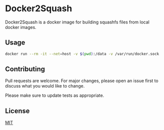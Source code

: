 # Docker2Squash

Docker2Squash is a docker image for building squashfs files from local docker images.

## Usage

```bash
docker run --rm -it --net=host -v $(pwd):/data -v /var/run/docker.sock:/var/run/docker.sock ghcr.io/ckoliber/docker2squash java $(id -u)
```

## Contributing

Pull requests are welcome. For major changes, please open an issue first
to discuss what you would like to change.

Please make sure to update tests as appropriate.

## License

[MIT](https://choosealicense.com/licenses/mit/)
